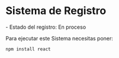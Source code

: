 <h1>Sistema de Registro</h1>
- Estado del registro: En proceso 

Para ejecutar este Sistema necesitas poner: 

```npm install react ```
